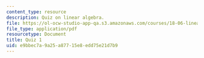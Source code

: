 ```yaml
---
content_type: resource
description: Quiz on linear algebra.
file: https://ol-ocw-studio-app-qa.s3.amazonaws.com/courses/18-06-linear-algebra-spring-2010/e9bbec7a9a25a87715e8edd75e21d7b9_MIT18_06S10_exam1_s10.pdf
file_type: application/pdf
resourcetype: Document
title: Quiz 1
uid: e9bbec7a-9a25-a877-15e8-edd75e21d7b9
---
```

